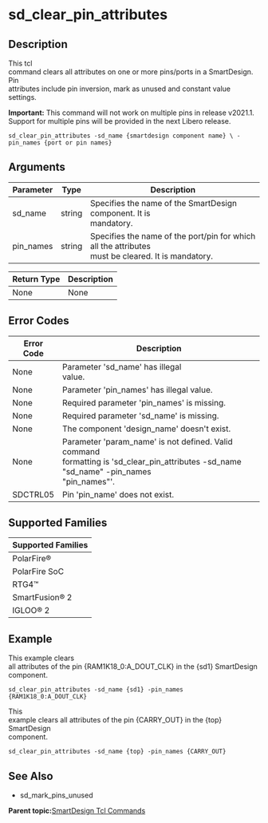 # sd\_clear\_pin\_attributes

## Description

This tcl<br /> command clears all attributes on one or more pins/ports in a SmartDesign. Pin<br /> attributes include pin inversion, mark as unused and constant value<br /> settings.

**Important:** This command will not work on multiple pins in release v2021.1. Support for multiple pins will be provided in the next Libero release.

```
sd_clear_pin_attributes -sd_name {smartdesign component name} \ -pin_names {port or pin names}
```

## Arguments

|Parameter|Type|Description|
|---------|----|-----------|
|sd\_name|string|Specifies the name of the SmartDesign component. It is<br /> mandatory.|
|pin\_names|string|Specifies the name of the port/pin for which all the attributes<br /> must be cleared. It is mandatory.|

|Return Type|Description|
|-----------|-----------|
|None|None|

## Error Codes

|Error Code|Description|
|----------|-----------|
|None|Parameter 'sd\_name' has illegal<br /> value.|
|None|Parameter 'pin\_names' has illegal value.|
|None|Required parameter 'pin\_names' is missing.|
|None|Required parameter 'sd\_name' is missing.|
|None|The component 'design\_name' doesn't exist.|
|None|Parameter 'param\_name' is not defined. Valid command<br /> formatting is 'sd\_clear\_pin\_attributes -sd\_name "sd\_name" -pin\_names<br /> "pin\_names"'.|
|SDCTRL05|Pin 'pin\_name' does not exist.|

## Supported Families

|Supported Families|
|------------------|
|PolarFire®|
|PolarFire SoC|
|RTG4™|
|SmartFusion® 2|
|IGLOO® 2|

## Example

This example clears<br /> all attributes of the pin \{RAM1K18\_0:A\_DOUT\_CLK\} in the \{sd1\} SmartDesign<br /> component.

```
sd_clear_pin_attributes -sd_name {sd1} -pin_names {RAM1K18_0:A_DOUT_CLK}
```

This<br /> example clears all attributes of the pin \{CARRY\_OUT\} in the \{top\} SmartDesign<br /> component.

```
sd_clear_pin_attributes -sd_name {top} -pin_names {CARRY_OUT}
```

## See Also

-   sd\_mark\_pins\_unused


**Parent topic:**[SmartDesign Tcl Commands](GUID-92BDB298-D736-4F37-87A0-3E5E1200BEE6.md)

